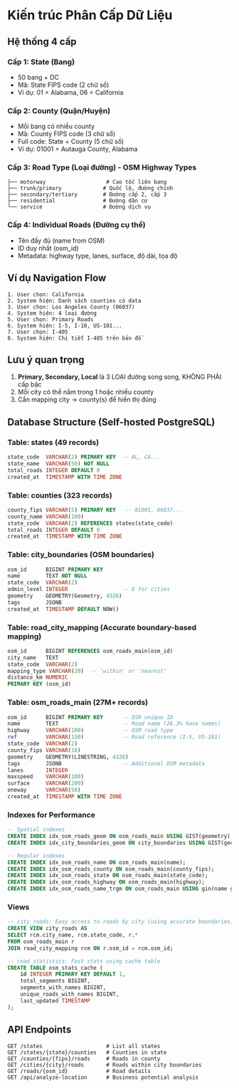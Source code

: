 # Kiến trúc Phân Cấp Dữ Liệu

## Hệ thống 4 cấp

### Cấp 1: State (Bang)
- 50 bang + DC
- Mã: State FIPS code (2 chữ số)
- Ví dụ: 01 = Alabama, 06 = California

### Cấp 2: County (Quận/Huyện)  
- Mỗi bang có nhiều county
- Mã: County FIPS code (3 chữ số)
- Full code: State + County (5 chữ số)
- Ví dụ: 01001 = Autauga County, Alabama

### Cấp 3: Road Type (Loại đường) - OSM Highway Types
```
├── motorway                   # Cao tốc liên bang
├── trunk/primary             # Quốc lộ, đường chính
├── secondary/tertiary        # Đường cấp 2, cấp 3
├── residential               # Đường dân cư
└── service                   # Đường dịch vụ
```

### Cấp 4: Individual Roads (Đường cụ thể)
- Tên đầy đủ (name from OSM)
- ID duy nhất (osm_id)
- Metadata: highway type, lanes, surface, độ dài, tọa độ

## Ví dụ Navigation Flow
```
1. User chọn: California
2. System hiện: Danh sách counties có data
3. User chọn: Los Angeles County (06037)
4. System hiện: 4 loại đường
5. User chọn: Primary Roads
6. System hiện: I-5, I-10, US-101...
7. User chọn: I-405
8. System hiện: Chi tiết I-405 trên bản đồ
```

## Lưu ý quan trọng
1. **Primary, Secondary, Local** là 3 LOẠI đường song song, KHÔNG PHẢI cấp bậc
2. Mỗi city có thể nằm trong 1 hoặc nhiều county
3. Cần mapping city → county(s) để hiển thị đúng

## Database Structure (Self-hosted PostgreSQL)

### Table: states (49 records)
```sql
state_code  VARCHAR(2) PRIMARY KEY  -- AL, CA...
state_name  VARCHAR(50) NOT NULL
total_roads INTEGER DEFAULT 0
created_at  TIMESTAMP WITH TIME ZONE
```

### Table: counties (323 records)
```sql
county_fips VARCHAR(5) PRIMARY KEY   -- 01001, 06037...
county_name VARCHAR(100)
state_code  VARCHAR(2) REFERENCES states(state_code)
total_roads INTEGER DEFAULT 0
created_at  TIMESTAMP WITH TIME ZONE
```

### Table: city_boundaries (OSM boundaries)
```sql
osm_id      BIGINT PRIMARY KEY
name        TEXT NOT NULL
state_code  VARCHAR(2)
admin_level INTEGER                 -- 8 for cities
geometry    GEOMETRY(Geometry, 4326)
tags        JSONB
created_at  TIMESTAMP DEFAULT NOW()
```

### Table: road_city_mapping (Accurate boundary-based mapping)
```sql
osm_id      BIGINT REFERENCES osm_roads_main(osm_id)
city_name   TEXT
state_code  VARCHAR(2)
mapping_type VARCHAR(20)  -- 'within' or 'nearest'
distance_km NUMERIC
PRIMARY KEY (osm_id)
```

### Table: osm_roads_main (27M+ records)
```sql
osm_id      BIGINT PRIMARY KEY      -- OSM unique ID
name        TEXT                    -- Road name (26.3% have names)
highway     VARCHAR(100)            -- OSM road type
ref         VARCHAR(150)            -- Road reference (I-5, US-101)
state_code  VARCHAR(2)
county_fips VARCHAR(10)
geometry    GEOMETRY(LINESTRING, 4326)
tags        JSONB                   -- Additional OSM metadata
lanes       INTEGER
maxspeed    VARCHAR(100)
surface     VARCHAR(200)
oneway      VARCHAR(50)
created_at  TIMESTAMP WITH TIME ZONE
```

### Indexes for Performance
```sql
-- Spatial indexes
CREATE INDEX idx_osm_roads_geom ON osm_roads_main USING GIST(geometry);
CREATE INDEX idx_city_boundaries_geom ON city_boundaries USING GIST(geometry);

-- Regular indexes
CREATE INDEX idx_osm_roads_name ON osm_roads_main(name);
CREATE INDEX idx_osm_roads_county ON osm_roads_main(county_fips);
CREATE INDEX idx_osm_roads_state ON osm_roads_main(state_code);
CREATE INDEX idx_osm_roads_highway ON osm_roads_main(highway);
CREATE INDEX idx_osm_roads_name_trgm ON osm_roads_main USING gin(name gin_trgm_ops);
```

### Views
```sql
-- city_roads: Easy access to roads by city (using accurate boundaries)
CREATE VIEW city_roads AS
SELECT rcm.city_name, rcm.state_code, r.*
FROM osm_roads_main r
JOIN road_city_mapping rcm ON r.osm_id = rcm.osm_id;

-- road_statistics: Fast stats using cache table
CREATE TABLE osm_stats_cache (
    id INTEGER PRIMARY KEY DEFAULT 1,
    total_segments BIGINT,
    segments_with_names BIGINT,
    unique_roads_with_names BIGINT,
    last_updated TIMESTAMP
);
```

## API Endpoints
```
GET /states                    # List all states
GET /states/{state}/counties   # Counties in state
GET /counties/{fips}/roads     # Roads in county
GET /cities/{city}/roads       # Roads within city boundaries
GET /roads/{osm_id}            # Road details
GET /api/analyze-location      # Business potential analysis
```